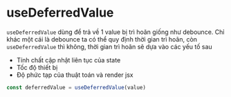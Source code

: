 # useDeferredValue

`useDeferredValue` dùng để trả về 1 value bị trì hoãn giống như debounce. Chỉ khác một cái là debounce ta có
thể quy định thời gian trì hoãn, còn `useDeferredValue` thì không, thời gian trì hoãn sẽ dựa vào các yếu tố
sau

- Tính chất cập nhật liên tục của state
- Tốc độ thiết bị
- Độ phức tạp của thuật toán và render jsx

```jsx
const deferredValue = useDeferredValue(value)
```
